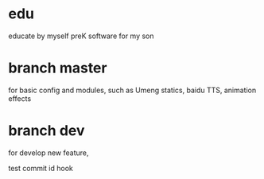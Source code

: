 # edu
educate by myself
preK software for my son

# branch master
for basic config and modules, such as Umeng statics, baidu TTS, animation effects

# branch dev
for develop new feature, 

test commit id hook
